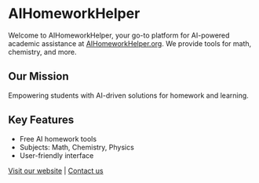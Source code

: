 # AIHomeworkHelper

Welcome to AIHomeworkHelper, your go-to platform for AI-powered academic assistance at [AIHomeworkHelper.org](https://aihomeworkhelper.org/). We provide tools for math, chemistry, and more.

## Our Mission
Empowering students with AI-driven solutions for homework and learning.

## Key Features
- Free AI homework tools
- Subjects: Math, Chemistry, Physics
- User-friendly interface

[Visit our website](https://aihomeworkhelper.org) | [Contact us](https://aihomeworkhelper.org/contact-us/)
